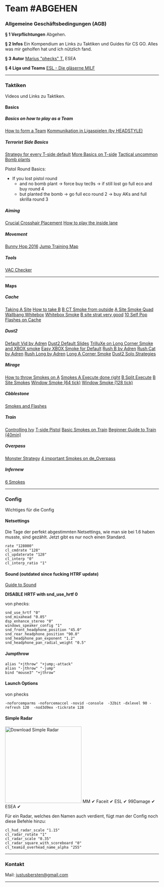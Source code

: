 Team #ABGEHEN
===

### Allgemeine Geschäftsbedingungen (AGB)
**§ 1 Verpflichtungen**
Abgehen.

**§ 2 Infos**
Ein Kompendium an Links zu Taktiken und Guides für CS GO. Alles was mir geholfen hat und ich nützlich fand.

**§ 3 Autor**
[Marius "phecks" T.](http://csgo-stats.com/phecks/)
ESEA

**§ 4 Liga und Teams**
[ESL - Die gläserne MILF](https://play.eslgaming.com/team/10764574/)



---

### Taktiken
Videos und Links zu Taktiken.


#### Basics

##### Basics on how to play as a Team
[How to form a Team](https://www.reddit.com/r/GlobalOffensive/comments/3n29th/csgo_quick_how_to_form_a_team/)
[Kommunikation in Ligaspielen (by HEADSTYLE)](linkfehlt.com) 

##### Terrorist Side Basics
[Strategy for every T-side default](https://www.reddit.com/r/GlobalOffensive/comments/417kah/csgo_strategy_basics_for_t_side/)
[More Basics on T-side](https://www.reddit.com/r/GlobalOffensive/comments/41zbou/guide_to_tside_everyones_invited/)
[Tactical uncommon Bomb plants](http://steamcommunity.com/sharedfiles/filedetails/?id=551826753)

Pistol Round Basics:

- If you lost pistol round
    - and no bomb plant -> force buy tec9s -> if still lost go full eco and buy round 4
    - but planted the bomb -> go full eco round 2 -> buy AKs and full skrilla round 3


#####  Aiming
[Crucial Crosshair Placement](https://www.youtube.com/watch?v=U9mvXfnY8wU)
[How to play the inside lane](https://www.youtube.com/watch?v=DfMvtrc8Ntk)

#####  Movement
[Bunny Hop 2016](https://www.youtube.com/watch?v=yIpURIKhJSs)
[Jump Training Map](https://steamcommunity.com/sharedfiles/filedetails/?l=german&id=314892291)


#####  Tools
[VAC Checker](https://github.com/MrHayato/VacBanChecker)


---

#### Maps

##### Cache
[Taking A Site](https://www.youtube.com/watch?v=i3_WI2OxwyM)
[How to take B](https://www.youtube.com/watch?v=WGaZcqpnGE8)
[B CT Smoke from outside](https://www.youtube.com/watch?v=O7Y6umjCnRc)
[A Site Smoke Quad](https://www.youtube.com/watch?v=rqZTBNC0NKA)
[Wallbang Whitebox](https://www.youtube.com/watch?v=PioblYcMwWc)
[Whitebox Smoke](https://www.youtube.com/watch?v=85z8EQdMuQE)
[B site strat very good](https://www.youtube.com/watch?v=E9d3b-H3o-g)
[10 Self Pop Flashes on Cache](https://www.youtube.com/watch?v=_4tUZPpSWh0)

##### Dust2
[Default Vid by Adren](https://www.youtube.com/watch?v=j8qHbFkzkOU)
[Dust2 Default Slides](https://docs.google.com/presentation/d/1Y_F1F5OBfvsRHCD-nFQYdapCqkItX1ixpj5-YfahBOA/preview?slide=id.p)
[TrilluXe on Long Corner Smoke and XBOX smoke](https://www.youtube.com/watch?v=BYWgzHGY0xI)
[Easy XBOX Smoke for Default](https://youtu.be/FkZ3ECtzSuA?t=43)
[Rush B by Adren](https://www.youtube.com/watch?v=9LkmWXSpr14)
[Rush Cat by Adren](https://www.youtube.com/watch?v=lYCBinRyAyQ)
[Rush Long by Adren](https://www.youtube.com/watch?v=FiN9ZFpWFS0)
[Long A Corner Smoke](https://www.youtube.com/watch?v=bH-W99HtFQE&)
[Dust2 Solo Strategies](https://www.youtube.com/watch?v=CKx0n-fIg9c)

##### Mirage
[How to throw Smokes on A](https://www.youtube.com/watch?v=0NQjJcqeDl8)
[Smokes A Execute done right](https://www.youtube.com/watch?v=hr0Q2xz2d18)
[B Split Execute](https://www.youtube.com/watch?v=u_V8l58XsR4)
[B Site Smokes](https://www.youtube.com/watch?v=racQWESZQBc)
[Window Smoke (64 tick)](https://www.youtube.com/watch?v=QTHNvldqOjQ)
[Window Smoke (128 tick)](https://www.youtube.com/watch?v=Tuk64GWXUao)


##### Cbblestone
[Smokes and Flashes](https://www.youtube.com/watch?v=fvt0bnLuB1E)


##### Train
[Controlling Ivy](https://www.youtube.com/watch?v=KGy66DEZWT4)
[T-side Pistol](https://www.youtube.com/watch?v=R41GBUaMqkQ)
[Basic Smokes on Train](https://www.youtube.com/watch?v=nWfqVWVa9Og)
[Beginner Guide to Train (40min)](https://www.youtube.com/watch?t=40&v=bwzFAYgUJZU)


##### Overpass
[Monster Strategy](https://www.youtube.com/watch?v=eq0yfdcvKl4)
[4 important Smokes on de_Overpass](https://www.youtube.com/watch?v=PNCl_u-lx24)

##### Infernew
[6 Smokes](https://www.reddit.com/r/GlobalOffensive/comments/57wunx/6_pug_smokes_to_help_your_life_on_inferno/)


---

### Config
Wichtiges für die Config

#### Netsettings
Die Tage der perfekt abgestimmten Netsettings, wie man sie bei 1.6 haben musste, sind gezählt. Jetzt gibt es nur noch einen Standard.
```
rate "128000"
cl_cmdrate "128"
cl_updaterate "128"
cl_interp "0"
cl_interp_ratio "1"
```

#### Sound (outdated since fucking HTRF update)
[Guide to Sound](https://www.reddit.com/r/GlobalOffensive/comments/3zqtvm/improved_csgo_sound_why_the_popular_settings_suck/)

**DISABLE HRTF with snd_use_hrtf 0**

von phecks:
```
snd_use_hrtf "0"
snd_mixahead "0.05"
dsp_enhance_stereo "0"
windows_speaker_config "1"
snd_front_headphone_position "45.0"
snd_rear_headphone_position "90.0"
snd_headphone_pan_exponent "1.2"
snd_headphone_pan_radial_weight "0.5"
```

#### Jumpthrow
```
alias "+jthrow" "+jump;-attack"
alias "-jthrow" "-jump"
bind "mouse3" "+jthrow"
```

#### Launch Options
von phecks
```
-noforcemparms -noforcemaccel -novid -console  -32bit -dxlevel 90 -refresh 120  -nod3d9ex -tickrate 128
```

#### Simple Radar

<a href="http://www.simpleradar.com/"><img src="http://www.simpleradar.com/asdf.png" title="Download Simple Radar" style="width: 250px;"/></a>
MM ✔
Faceit ✔
ESL ✔
99Damage ✔
ESEA ✔

Für ein Radar, welches den Namen auch verdient, fügt man der Config noch diese Befehle hinzu:
```
cl_hud_radar_scale "1.15"
cl_radar_rotate "1"
cl_radar_scale "0.35" 
cl_radar_square_with_scoreboard "0"
cl_teamid_overhead_name_alpha "255"
```


---

### Kontakt
Mail: justusbersten@gmail.com

---
